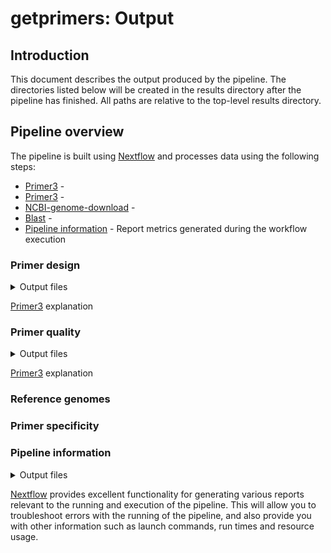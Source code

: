 # getprimers: Output

## Introduction

This document describes the output produced by the pipeline. The directories listed below will be created in the results directory after the pipeline has finished. All paths are relative to the top-level results directory.

## Pipeline overview

The pipeline is built using [Nextflow](https://www.nextflow.io/) and processes data using the following steps:

- [Primer3](#primerdesign) - 
- [Primer3](#primerquality) - 
- [NCBI-genome-download](#reference-genomes) - 
- [Blast](#primerspecificity) - 
- [Pipeline information](#pipeline-information) - Report metrics generated during the workflow execution

### Primer design

<details markdown="1">
<summary>Output files</summary>

- `primerdesign/`
  - `*_primers.csv`: List of designed primers with forward and reverse sequences.

</details>

[Primer3]() explanation

### Primer quality

<details markdown="1">
<summary>Output files</summary>

- `primerquality/`
  - `*_quality.csv`: 

</details>

[Primer3]() explanation

### Reference genomes

### Primer specificity


### Pipeline information
<details markdown="1">
<summary>Output files</summary>

- `pipeline_info/`
  - Reports generated by Nextflow: `execution_report.html`, `execution_timeline.html`, `execution_trace.txt` and `pipeline_dag.dot`/`pipeline_dag.svg`.
  - Reports generated by the pipeline: `pipeline_report.html`, `pipeline_report.txt` and `software_versions.yml`. The `pipeline_report*` files will only be present if the `--email` / `--email_on_fail` parameter's are used when running the pipeline.
  - Reformatted samplesheet files used as input to the pipeline: `samplesheet.valid.csv`.
  - Parameters used by the pipeline run: `params.json`.

</details>

[Nextflow](https://www.nextflow.io/docs/latest/tracing.html) provides excellent functionality for generating various reports relevant to the running and execution of the pipeline. This will allow you to troubleshoot errors with the running of the pipeline, and also provide you with other information such as launch commands, run times and resource usage.
